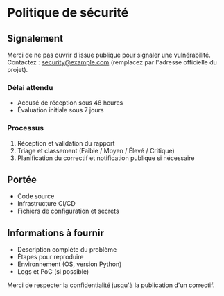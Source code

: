 # Politique de sécurité

## Signalement

Merci de ne pas ouvrir d'issue publique pour signaler une vulnérabilité.
Contactez : security@example.com (remplacez par l'adresse officielle du projet).

### Délai attendu

- Accusé de réception sous 48 heures
- Évaluation initiale sous 7 jours

### Processus

1. Réception et validation du rapport
2. Triage et classement (Faible / Moyen / Élevé / Critique)
3. Planification du correctif et notification publique si nécessaire

## Portée

- Code source
- Infrastructure CI/CD
- Fichiers de configuration et secrets

## Informations à fournir

- Description complète du problème
- Étapes pour reproduire
- Environnement (OS, version Python)
- Logs et PoC (si possible)

Merci de respecter la confidentialité jusqu'à la publication d'un correctif.
